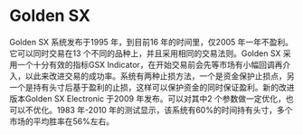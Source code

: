 # Golden SX
Golden SX 系统发布于1995 年，到目前16 年的时间里，仅2005 年一年不盈利。它可以同时交易在13 个不同的品种上，并且采用相同的交易法则。Golden SX 采用一个十分有效的指标GSX Indicator，在开始交易前会先等市场有小幅回调再介入，以此来改进交易的成功率。系统有两种止损方法，一个是资金保护止损点，另一个是持有头寸后基于盈利的止损，这样可以保护资金的同时保证盈利。新的改进版本Golden SX Electronic 于2009 年发布。可以对其中2 个参数做一定优化，也可以不优化。1983 年-2010 年的测试显示，该系统有60%的时间持有头寸，多个市场的平均胜率在56%左右。
